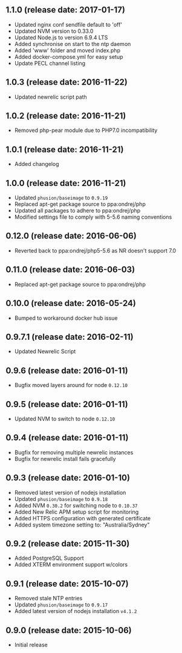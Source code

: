 ## 1.1.0 (release date: 2017-01-17)

 * Updated nginx conf sendfile default to 'off'
 * Updated NVM version to 0.33.0
 * Updated Node.js to version 6.9.4 LTS
 * Added synchronise on start to the ntp daemon
 * Added 'www' folder and moved index.php
 * Added docker-compose.yml for easy setup
 * Update PECL channel listing

## 1.0.3 (release date: 2016-11-22)

 * Updated newrelic script path

## 1.0.2 (release date: 2016-11-21)

 * Removed php-pear module due to PHP7.0 incompatibility

## 1.0.1 (release date: 2016-11-21)

 * Added changelog

## 1.0.0 (release date: 2016-11-21)

 * Updated `phusion/baseimage` to `0.9.19`
 * Replaced apt-get package source to ppa:ondrej/php
 * Updated all packages to adhere to ppa:ondrej/php
 * Modified settings file to comply with 5-5.6 naming conventions

## 0.12.0 (release date: 2016-06-06)

 * Reverted back to ppa:ondrej/php5-5.6 as NR doesn't support 7.0

## 0.11.0 (release date: 2016-06-03)

 * Replaced apt-get package source to ppa:ondrej/php

## 0.10.0 (release date: 2016-05-24)

 * Bumped to workaround docker hub issue

## 0.9.7.1 (release date: 2016-02-11)

 * Updated Newrelic Script

## 0.9.6 (release date: 2016-01-11)

 * Bugfix moved layers around for node `0.12.10`

## 0.9.5 (release date: 2016-01-11)

 * Updated NVM to switch to node `0.12.10`

## 0.9.4 (release date: 2016-01-11)

 * Bugfix for removing multiple newrelic instances
 * Bugfix for newrelic install fails gracefully

## 0.9.3 (release date: 2016-01-10)

 * Removed latest version of nodejs installation
 * Updated `phusion/baseimage` to `0.9.18`
 * Added NVM `0.30.2` for switching node to `0.10.37`
 * Added New Relic APM setup script for monitoring
 * Added HTTPS configuration with generated certificate
 * Added system timezone setting to: "Australia/Sydney"

## 0.9.2 (release date: 2015-11-30)

 * Added PostgreSQL Support
 * Added XTERM environment support w/colors

## 0.9.1 (release date: 2015-10-07)

 * Removed stale NTP entries
 * Updated `phusion/baseimage` to `0.9.17`
 * Added latest version of nodejs installation `v4.1.2`

## 0.9.0 (release date: 2015-10-06)

 * Initial release
